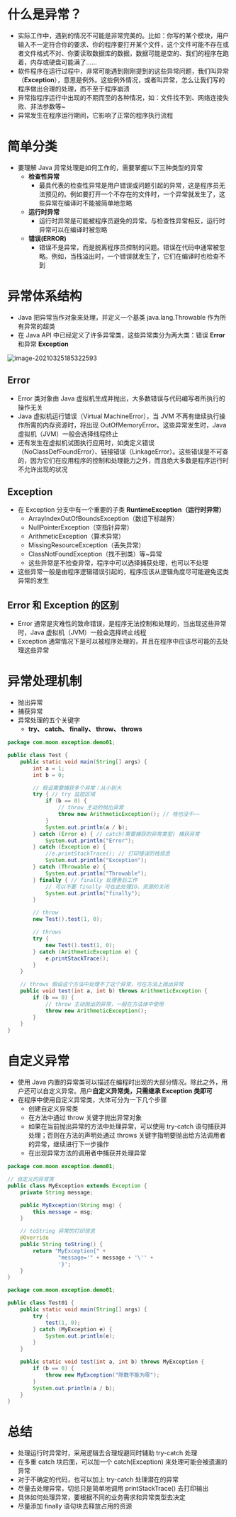 # 什么是异常？ 

- 实际工作中，遇到的情况不可能是非常完美的。比如：你写的某个模块，用户输入不一定符合你的要求、你的程序要打开某个文件，这个文件可能不存在或者文件格式不对、你要读取数据库的数据，数据可能是空的、我们的程序在跑着，内存或硬盘可能满了......
- 软件程序在运行过程中，非常可能遇到刚刚提到的这些异常问题，我们叫异常（**Exception**），意思是例外。这些例外情况，或者叫异常，怎么让我们写的程序做出合理的处理，而不至于程序崩溃
- 异常指程序运行中出现的不期而至的各种情况，如：文件找不到、网络连接失败、非法参数等~
- 异常发生在程序运行期间，它影响了正常的程序执行流程

# 简单分类

- 要理解 Java 异常处理是如何工作的，需要掌握以下三种类型的异常
  - **检查性异常**
    - 最具代表的检查性异常是用户错误或问题引起的异常，这是程序员无法预见的。例如要打开一个不存在的文件时，一个异常就发生了，这些异常在编译时不能被简单地忽略
  - **运行时异常**
    - 运行时异常是可能被程序员避免的异常。与检查性异常相反，运行时异常可以在编译时被忽略
  - **错误(ERROR)**
    - 错误不是异常，而是脱离程序员控制的问题。错误在代码中通常被忽略。例如，当栈溢出时，一个错误就发生了，它们在编译时也检查不到

# 异常体系结构

- Java 把异常当作对象来处理，并定义一个基类 java.lang.Throwable 作为所有异常的超类
- 在 Java API 中已经定义了许多异常类，这些异常类分为两大类：错误 **Error** 和异常 **Exception**

![image-20210325185322593](07-%E5%BC%82%E5%B8%B8%E5%A4%84%E7%90%86.assets/image-20210325185322593.png)

## Error

- Error 类对象由 Java 虚拟机生成并抛出，大多数错误与代码编写者所执行的操作无关
- Java 虚拟机运行错误（Virtual MachineError），当 JVM 不再有继续执行操作所需的内存资源时，将出现 OutOfMemoryError。这些异常发生时，Java 虚拟机（JVM）一般会选择线程终止
- 还有发生在虚拟机试图执行应用时，如类定义错误（NoClassDefFoundError）、链接错误（LinkageError）。这些错误是不可查的，因为它们在应用程序的控制和处理能力之外，而且绝大多数是程序运行时不允许出现的状况

## Exception

- 在 Exception 分支中有一个重要的子类 **RuntimeException（运行时异常）**
  - ArrayIndexOutOfBoundsException（数组下标越界）
  - NullPointerException（空指针异常）
  - ArithmeticException（算术异常）
  - MissingResourceException（丢失异常）
  - ClassNotFoundException（找不到类）等~异常
  - 这些异常是不检查异常，程序中可以选择捕获处理，也可以不处理
- 这些异常一般是由程序逻辑错误引起的，程序应该从逻辑角度尽可能避免这类异常的发生

## Error 和 Exception 的区别

- Error 通常是灾难性的致命错误，是程序无法控制和处理的，当出现这些异常时，Java 虚拟机（JVM）一般会选择终止线程
- Exception 通常情况下是可以被程序处理的，并且在程序中应该尽可能的去处理这些异常

# 异常处理机制

- 抛出异常
- 捕获异常
- 异常处理的五个关键字
  - **try、 catch、 finally、 throw、 throws**

```java
package com.moon.exception.demo01;

public class Test {
    public static void main(String[] args) {
        int a = 1;
        int b = 0;

        // 假设需要捕获多个异常：从小到大
        try { // try 监控区域
            if (b == 0) {
                // throw 主动的抛出异常
                throw new ArithmeticException(); // 啥也没干~~
            }
            System.out.println(a / b);
        } catch (Error e) { // catch(需要捕获的异常类型) 捕获异常
            System.out.println("Error");
        } catch (Exception e) {
            //e.printStackTrace(); // 打印错误的栈信息
            System.out.println("Exception");
        } catch (Throwable e) {
            System.out.println("Throwable");
        } finally { // finally 处理善后工作
            // 可以不要 finally 可在此处理IO、资源的关闭
            System.out.println("finally");
        }

        // throw
        new Test().test(1, 0);

        // throws
        try {
            new Test().test(1, 0);
        } catch (ArithmeticException e) {
            e.printStackTrace();
        }
    }

    // throws 假设这个方法中处理不了这个异常，可在方法上抛出异常
    public void test(int a, int b) throws ArithmeticException {
        if (b == 0) {
            // throw 主动抛出的异常，一般在方法体中使用
            throw new ArithmeticException();
        }
    }
}
```

# 自定义异常

- 使用 Java 内置的异常类可以描述在编程时出现的大部分情况。除此之外，用户还可以自定义异常。用户**自定义异常类，只需继承 Exception 类即可**
- 在程序中使用自定义异常类，大体可分为一下几个步骤
  - 创建自定义异常类
  - 在方法中通过 throw 关键字抛出异常对象
  - 如果在当前抛出异常的方法中处理异常，可以使用 try-catch 语句捕获并处理；否则在方法的声明处通过 throws 关键字指明要抛出给方法调用者的异常，继续进行下一步操作
  - 在出现异常方法的调用者中捕获并处理异常

```java
package com.moon.exception.demo01;

// 自定义的异常类
public class MyException extends Exception {
    private String message;

    public MyException(String msg) {
        this.message = msg;
    }

    // toString 异常的打印信息
    @Override
    public String toString() {
        return "MyException{" +
                "message='" + message + '\'' +
                '}';
    }
}
```

```java
package com.moon.exception.demo01;

public class Test01 {
    public static void main(String[] args) {
        try {
            test(1, 0);
        } catch (MyException e) {
            System.out.println(e);
        }
    }

    public static void test(int a, int b) throws MyException {
        if (b == 0) {
            throw new MyException("除数不能为零");
        }
        System.out.println(a / b);
    }
}
```

# 总结

- 处理运行时异常时，采用逻辑去合理规避同时辅助 try-catch 处理
- 在多重 catch 块后面，可以加一个 catch(Exception) 来处理可能会被遗漏的异常
- 对于不确定的代码，也可以加上 try-catch 处理潜在的异常
- 尽量去处理异常，切忌只是简单地调用 printStackTrace() 去打印输出
- 具体如何处理异常，要根据不同的业务需求和异常类型去决定
- 尽量添加 finally 语句块去释放占用的资源


